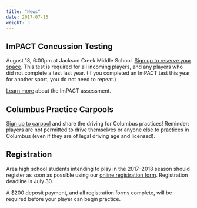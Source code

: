 ```yaml
---
title: "News"
date: 2017-07-15
weight: 3
---
```


<!--- 
<img class="image main" src="sponsor-placeholder.png">
--->

ImPACT Concussion Testing
-------------------------
August 18, 6:00pm at Jackson Creek Middle School.
[Sign up to reserve your space][impact]. This test is required for all incoming
players, and any players who did not complete a test last year.
(If you completed an ImPACT test this year for another sport, you do
not need to repeat.)

[Learn more][impacttest] about the ImPACT assessment.

Columbus Practice Carpools
--------------------------
[Sign up to carpool][carpool] and share the driving for Columbus practices!
Reminder: players are not permitted to drive
themselves or anyone else to practices in Columbus (even if they are
of legal driving age and licensed).

[carpool]: http://www.signupgenius.com/go/10c084bacaa28a0fa7-blades6

Registration
------------
Area high school students intending to play in the 2017&ndash;2018 season
should register as soon as possible using our [online registration
form][form]. Registration deadline is July 30.

A $200 deposit payment, and all registration forms complete, will be
required before your player can begin practice.

[form]: https://docs.google.com/forms/d/e/1FAIpQLSfMF8We8YCKepB1_Cz_wV527T2bPyR_ufnAUZJkj1HaCyXr9w/viewform?usp=sf_link
[impact]: http://www.signupgenius.com/go/10c084bacaa28a0fa7-impact
[impacttest]: https://www.impacttest.com/